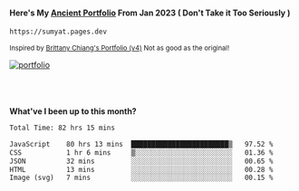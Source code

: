 #### Here's My [Ancient Portfolio](https://sumyat.pages.dev) From Jan 2023 ( Don't Take it Too Seriously ) 
````bash
https://sumyat.pages.dev 
````

<sub>Inspired by [Brittany Chiang's Portfolio (v4)](https://v4.brittanychiang.com/) Not as good as the original!</sub>


<a href='https://sumyat.pages.dev/'>
    <img src='https://github.com/sumyat-aung/sumyat-aung/assets/108873224/c9b4f2be-c585-4dd3-84e1-692c3854a6d8' alt='portfolio' align='center' />
</a>


<br />
<br />


<br />
<br />

**What've I been up to this month?**

<!--START_SECTION:waka-->

```txt
Total Time: 82 hrs 15 mins

JavaScript    80 hrs 13 mins  ████████████████████████▒   97.52 %
CSS           1 hr 6 mins     ▒░░░░░░░░░░░░░░░░░░░░░░░░   01.36 %
JSON          32 mins         ░░░░░░░░░░░░░░░░░░░░░░░░░   00.65 %
HTML          13 mins         ░░░░░░░░░░░░░░░░░░░░░░░░░   00.28 %
Image (svg)   7 mins          ░░░░░░░░░░░░░░░░░░░░░░░░░   00.15 %
```

<!--END_SECTION:waka-->




